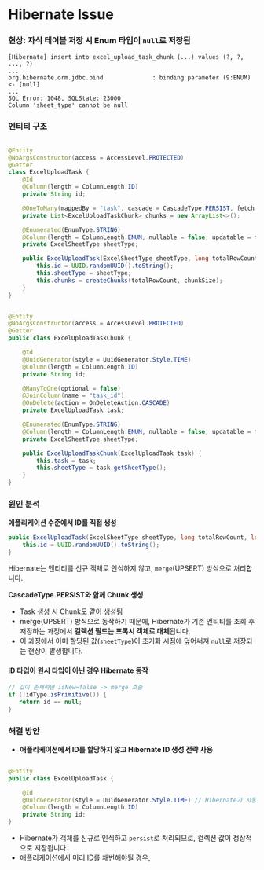 # Hibernate Issue

### 현상: 자식 테이블 저장 시 Enum 타입이 `null`로 저장됨

```text
[Hibernate] insert into excel_upload_task_chunk (...) values (?, ?, ..., ?)
...
org.hibernate.orm.jdbc.bind              : binding parameter (9:ENUM) <- [null]
...
SQL Error: 1048, SQLState: 23000
Column 'sheet_type' cannot be null
```

### 엔티티 구조

```java

@Entity
@NoArgsConstructor(access = AccessLevel.PROTECTED)
@Getter
class ExcelUploadTask {
	@Id
	@Column(length = ColumnLength.ID)
	private String id;

	@OneToMany(mappedBy = "task", cascade = CascadeType.PERSIST, fetch = FetchType.LAZY)
	private List<ExcelUploadTaskChunk> chunks = new ArrayList<>();

	@Enumerated(EnumType.STRING)
	@Column(length = ColumnLength.ENUM, nullable = false, updatable = false)
	private ExcelSheetType sheetType;

	public ExcelUploadTask(ExcelSheetType sheetType, long totalRowCount, long chunkSize) {
		this.id = UUID.randomUUID().toString();
		this.sheetType = sheetType;
		this.chunks = createChunks(totalRowCount, chunkSize);
	}
}
```

```java

@Entity
@NoArgsConstructor(access = AccessLevel.PROTECTED)
@Getter
public class ExcelUploadTaskChunk {

	@Id
	@UuidGenerator(style = UuidGenerator.Style.TIME)
	@Column(length = ColumnLength.ID)
	private String id;

	@ManyToOne(optional = false)
	@JoinColumn(name = "task_id")
	@OnDelete(action = OnDeleteAction.CASCADE)
	private ExcelUploadTask task;

	@Enumerated(EnumType.STRING)
	@Column(length = ColumnLength.ENUM, nullable = false, updatable = false)
	private ExcelSheetType sheetType;

	public ExcelUploadTaskChunk(ExcelUploadTask task) {
		this.task = task;
		this.sheetType = task.getSheetType();
	}
}
```

### 원인 분석

**애플리케이션 수준에서 ID를 직접 생성**

```java
public ExcelUploadTask(ExcelSheetType sheetType, long totalRowCount, long chunkSize) {
	this.id = UUID.randomUUID().toString();
}
```

Hibernate는 엔티티를 신규 객체로 인식하지 않고, `merge`(UPSERT) 방식으로 처리합니다.

**CascadeType.PERSIST와 함께 Chunk 생성**

- Task 생성 시 Chunk도 같이 생성됨
- merge(UPSERT) 방식으로 동작하기 때문에, Hibernate가 기존 엔티티를 조회 후 저장하는 과정에서 **컬렉션 필드는 프록시 객체로 대체**됩니다.
- 이 과정에서 이미 할당된 값(`sheetType`)이 초기화 시점에 덮어써져 `null`로 저장되는 현상이 발생합니다.

#### **ID 타입이 원시 타입이 아닌 경우 Hibernate 동작**

```java
// 값이 존재하면 isNew=false -> merge 호출
if (!idType.isPrimitive()) {
   return id == null; 
}
```


### 해결 방안

- **애플리케이션에서 ID를 할당하지 않고 Hibernate ID 생성 전략 사용**

```java

@Entity
public class ExcelUploadTask {

	@Id
	@UuidGenerator(style = UuidGenerator.Style.TIME) // Hibernate가 자동으로 UUID 생성
	@Column(length = ColumnLength.ID)
	private String id;
}
```

- Hibernate가 객체를 신규로 인식하고 `persist`로 처리되므로, 컬렉션 값이 정상적으로 저장됩니다.
- 애플리케이션에서 미리 ID를 채번해야될 경우, 
